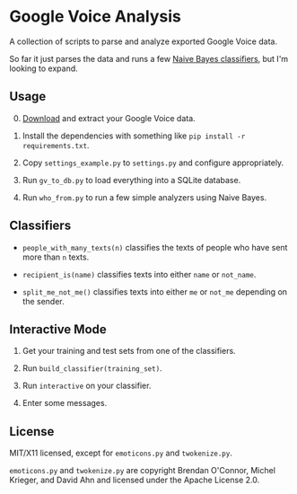 Google Voice Analysis
=====================

A collection of scripts to parse and analyze exported Google Voice data.

So far it just parses the data and runs a few [Naive Bayes classifiers](http://en.wikipedia.org/wiki/Naive_Bayes_classifier), but
I'm looking to expand.

Usage
-----

0. [Download](https://www.google.com/takeout/?pli=1#custom:voice) and extract your Google Voice data.

1. Install the dependencies with something like `pip install -r requirements.txt`.

2. Copy `settings_example.py` to `settings.py` and configure appropriately.

3. Run `gv_to_db.py` to load everything into a SQLite database.

4. Run `who_from.py` to run a few simple analyzers using Naive Bayes.

Classifiers
---------

- `people_with_many_texts(n)` classifies the texts of people who have sent more than `n` texts.

- `recipient_is(name)` classifies texts into either `name` or `not_name`.

- `split_me_not_me()` classifies texts into either `me` or `not_me` depending on the sender.

Interactive Mode
----------------

1. Get your training and test sets from one of the classifiers.

2. Run `build_classifier(training_set)`.

3. Run `interactive` on your classifier.

4. Enter some messages.

License
-------

MIT/X11 licensed, except for `emoticons.py` and `twokenize.py`.

`emoticons.py` and `twokenize.py` are copyright Brendan O'Connor, Michel Krieger, and David Ahn and licensed under the Apache License 2.0.
